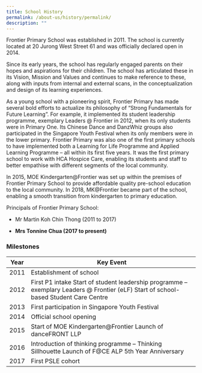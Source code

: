 ```yaml
---
title: School History
permalink: /about-us/history/permalink/
description: ""
---
```

Frontier Primary School was established in 2011. The school is currently located at 20 Jurong West Street 61 and was officially declared open in 2014.

Since its early years, the school has regularly engaged parents on their hopes and aspirations for their children. The school has articulated these in its Vision, Mission and Values and continues to make reference to these, along with inputs from internal and external scans, in the conceptualization and design of its learning experiences.

As a young school with a pioneering spirit, Frontier Primary has made several bold efforts to actualize its philosophy of “Strong Fundamentals for Future Learning”. For example, it implemented its student leadership programme, exemplary Leaders @ Frontier in 2012, when its only students were in Primary One. Its Chinese Dance and DanzWhiz groups also participated in the Singapore Youth Festival when its only members were in the lower primary. Frontier Primary was also one of the first primary schools to have implemented both a Learning for Life Programme and Applied Learning Programme – all within its first five years. It was the first primary school to work with HCA Hospice Care, enabling its students and staff to better empathise with different segments of the local community.

In 2015, MOE Kindergarten@Frontier was set up within the premises of Frontier Primary School to provide affordable quality pre-school education to the local community. In 2018, MK@Frontier became part of the school, enabling a smooth transition from kindergarten to primary education.

Principals of Frontier Primary School:

*   Mr Martin Koh Chin Thong (2011 to 2017)
    
*   **Mrs Tonnine Chua (2017 to present)**
    
###  **Milestones**

| Year | Key Event                                                                                                                             |
|------|---------------------------------------------------------------------------------------------------------------------------------------|
| 2011 | Establishment of school                                                                                                               |
| 2012 | First P1 intake Start of  student leadership programme – exemplary Leaders @ Frontier (eLF) Start of school-based Student Care Centre |
| 2013 | First participation in Singapore Youth Festival                                                                                       |
| 2014 | Official school opening                                                                                                               |
| 2015 | Start of MOE Kindergarten@Frontier Launch of danceFRONT LLP                                                                           |
| 2016 | Introduction of thinking programme – Thinking Sillhouette Launch of F@CE ALP 5th Year Anniversary                                     |
| 2017 | First PSLE cohort                                                                                                                     |